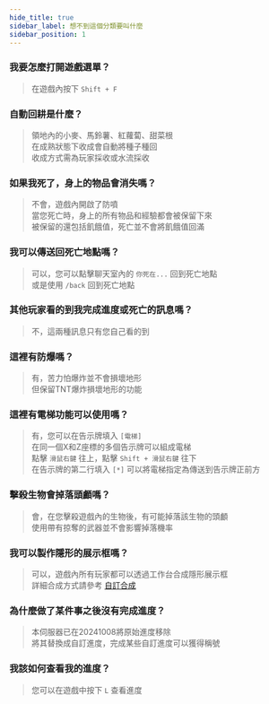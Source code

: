 ```yaml
---
hide_title: true
sidebar_label: 想不到這個分類要叫什麼
sidebar_position: 1
---
```


### **我要怎麼打開遊戲選單？**
> 在遊戲內按下 `Shift + F`

### **自動回耕是什麼？**
> 領地內的小麥、馬鈴薯、紅蘿蔔、甜菜根  
> 在成熟狀態下收成會自動將種子種回  
> 收成方式需為玩家採收或水流採收

### **如果我死了，身上的物品會消失嗎？**
> 不會，遊戲內開啟了防噴  
> 當您死亡時，身上的所有物品和經驗都會被保留下來  
> 被保留的還包括飢餓值，死亡並不會將飢餓值回滿

### **我可以傳送回死亡地點嗎？**
> 可以，您可以點擊聊天室內的 `你死在...` 回到死亡地點  
> 或是使用 `/back` 回到死亡地點

### **其他玩家看的到我完成進度或死亡的訊息嗎？**
> 不，這兩種訊息只有您自己看的到

### **這裡有防爆嗎？**
> 有，苦力怕爆炸並不會損壞地形  
> 但保留TNT爆炸損壞地形的功能

### **這裡有電梯功能可以使用嗎？**
> 有，您可以在告示牌填入 `[電梯]`  
> 在同一個X和Z座標的多個告示牌可以組成電梯  
> 點擊 `滑鼠右鍵` 往上，點擊 `Shift + 滑鼠右鍵` 往下  
> 在告示牌的第二行填入 `[*]` 可以將電梯指定為傳送到告示牌正前方

### **擊殺生物會掉落頭顱嗎？**
> 會，在您擊殺遊戲內的生物後，有可能掉落該生物的頭顱  
> 使用帶有掠奪的武器並不會影響掉落機率

### **我可以製作隱形的展示框嗎？**
> 可以，遊戲內所有玩家都可以透過工作台合成隱形展示框  
> 詳細合成方式請參考 [⁠自訂合成]({{site.baseurl}}/docs/recipes.html)

### **為什麼做了某件事之後沒有完成進度？**
> 本伺服器已在20241008將原始進度移除  
> 將其替換成自訂進度，完成某些自訂進度可以獲得稱號

### **我該如何查看我的進度？**
> 您可以在遊戲中按下 `L` 查看進度
